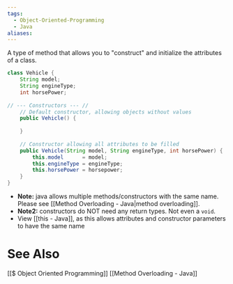 ```yaml
---
tags:
  - Object-Oriented-Programming
  - Java
aliases:
---
```

A type of method that allows you to "construct" and initialize the attributes of a class. 
```java showlinenumbers
class Vehicle {
	String model;
	String engineType;
	int horsePower;
	
// --- Constructors --- //
	// Default constructor, allowing objects without values
	public Vehicle() {
		
	}
	
	// Constructor allowing all attributes to be filled	
	public Vehicle(String model, String engineType, int horsePower) {
		this.model      = model;
		this.engineType = engineType;
		this.horsePower = horsepower;
	}
}
```

- **Note:** java allows multiple methods/constructors with the same name. Please see [[Method Overloading - Java|method overloading]].
- **Note2:** constructors do NOT need any return types. Not even a `void`.
- View [[this - Java]], as this allows attributes and constructor parameters to have the same name

# See Also
[[$ Object Oriented Programming]]
[[Method Overloading - Java]]
